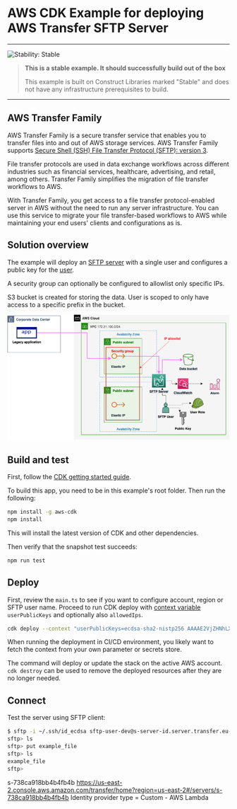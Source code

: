 # AWS CDK Example for deploying AWS Transfer SFTP Server

<!--BEGIN STABILITY BANNER-->
---

![Stability: Stable](https://img.shields.io/badge/stability-Stable-success.svg?style=for-the-badge)

> **This is a stable example. It should successfully build out of the box**
>
> This example is built on Construct Libraries marked "Stable" and does not have any infrastructure prerequisites to build.
---
<!--END STABILITY BANNER-->

## AWS Transfer Family

AWS Transfer Family is a secure transfer service that enables you to transfer files into and out of AWS storage services. AWS Transfer Family supports [Secure Shell (SSH) File Transfer Protocol (SFTP): version 3](https://docs.aws.amazon.com/transfer/latest/userguide/what-is-aws-transfer-family.html).

File transfer protocols are used in data exchange workflows across different industries such as financial services, healthcare, advertising, and retail, among others. Transfer Family simplifies the migration of file transfer workflows to AWS.

With Transfer Family, you get access to a file transfer protocol-enabled server in AWS without the need to run any server infrastructure. You can use this service to migrate your file transfer-based workflows to AWS while maintaining your end users' clients and configurations as is.

## Solution overview

The example will deploy an [SFTP server](https://docs.aws.amazon.com/transfer/latest/userguide/create-server-sftp.html) with a single user and configures a public key for the [user](https://docs.aws.amazon.com/transfer/latest/userguide/service-managed-users.html).

A security group can optionally be configured to allowlist only specific IPs.

S3 bucket is created for storing the data. User is scoped to only have access to a specific prefix in the bucket.

![Architecture diagram of the solution](./img/aws-transfer-sftp-server.png)

## Build and test

First, follow the [CDK getting started guide](https://docs.aws.amazon.com/cdk/v2/guide/getting_started.html).

To build this app, you need to be in this example's root folder. Then run the following:

```sh
npm install -g aws-cdk
npm install
```

This will install the latest version of CDK and other dependencies.

Then verify that the snapshot test succeeds:

```sh
npm run test
```

## Deploy

First, review the `main.ts` to see if you want to configure account, region or SFTP user name.
Proceed to run CDK deploy with [context variable](https://docs.aws.amazon.com/cdk/v2/guide/context.html) `userPublicKeys` and optionally also `allowedIps`.

```sh
cdk deploy --context "userPublicKeys=ecdsa-sha2-nistp256 AAAAE2VjZHNhLXNoYTItbmlzdHAyNTYAAAAIbmlzdHAyNTYAAABBBCJlxu5q1M3icgvrvNvCyE4gavDWaB8L7ZyGjnpsp/7GZhczaqY49KmZnZrbsKfoKtKu5bkNN8BXcjrAAwwv0Hk="
```

When running the deployment in CI/CD environment, you likely want to fetch the context from your own parameter or secrets store.

The command will deploy or update the stack on the active AWS account.
`cdk destroy` can be used to remove the deployed resources after they are no longer needed.

## Connect

Test the server using SFTP client:

```sh
$ sftp -i ~/.ssh/id_ecdsa sftp-user-dev@s-server-id.server.transfer.eu-north-1.amazonaws.com
sftp> ls
sftp> put example_file
sftp> ls
example_file
sftp>
```


s-738ca918bb4b4fb4b https://us-east-2.console.aws.amazon.com/transfer/home?region=us-east-2#/servers/s-738ca918bb4b4fb4b
Identity provider type = Custom - AWS Lambda